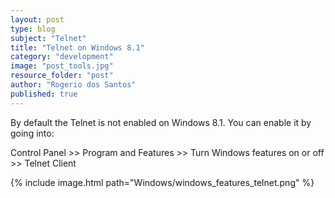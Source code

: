 ```yaml
---
layout: post
type: blog
subject: "Telnet"
title: "Telnet on Windows 8.1"
category: "development"
image: "post_tools.jpg"
resource_folder: "post"
author: "Rogerio dos Santos"
published: true
---
```


By default the Telnet is not enabled on Windows 8.1. You can enable it by going into:

Control Panel >> Program and Features >> Turn Windows features on or off >> Telnet Client

{% include image.html path="Windows/windows_features_telnet.png" %}
                    